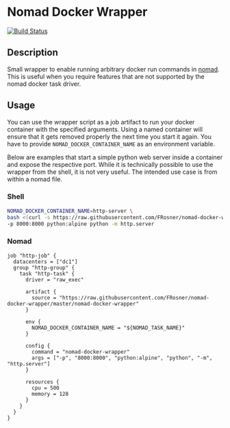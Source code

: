 # Nomad Docker Wrapper

[![Build Status](https://travis-ci.org/FRosner/nomad-docker-wrapper.svg?branch=master)](https://travis-ci.org/FRosner/nomad-docker-wrapper)

## Description

Small wrapper to enable running arbitrary docker run commands in [nomad](https://www.nomadproject.io/).
This is useful when you require features that are not supported by the nomad docker task driver.

## Usage

You can use the wrapper script as a job artifact to run your docker container with the specified arguments. Using a named container will ensure that it gets removed properly the next time you start it again. You have to provide `NOMAD_DOCKER_CONTAINER_NAME` as an environment variable.

Below are examples that start a simple python web server inside a container and expose the respective port. While it is technically possible to use the wrapper from the shell, it is not very useful. The intended use case is from within a nomad file.

### Shell

```sh
NOMAD_DOCKER_CONTAINER_NAME=http-server \
bash <(curl -s https://raw.githubusercontent.com/FRosner/nomad-docker-wrapper/master/nomad-docker-wrapper) \
-p 8000:8000 python:alpine python -m http.server
```

### Nomad

```hcl
job "http-job" {
  datacenters = ["dc1"]
  group "http-group" {
    task "http-task" {
      driver = "raw_exec"

      artifact {
        source = "https://raw.githubusercontent.com/FRosner/nomad-docker-wrapper/master/nomad-docker-wrapper"
      }

      env {
        NOMAD_DOCKER_CONTAINER_NAME = "${NOMAD_TASK_NAME}"
      }

      config {
        command = "nomad-docker-wrapper"
        args = ["-p", "8000:8000", "python:alpine", "python", "-m", "http.server"]
      }

      resources {
        cpu = 500
        memory = 128
      }
    }
  }
}
```
